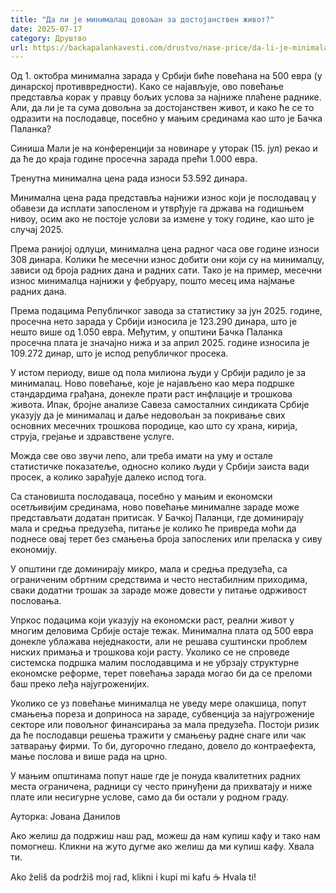 ```yaml
---
title: "Да ли је минималац довољан за достојанствен живот?"
date: 2025-07-17
category: Друштво
url: https://backapalankavesti.com/drustvo/nase-price/da-li-je-minimalac-dovoljan-za-dostojanstven-zivot/
---
```


Од 1. октобра минимална зарада у Србији биће повећана на 500 евра (у динарској противвредности). Како се најављује, ово повећање представља корак у правцу бољих услова за најниже плаћене раднике. Али, да ли је та сума довољна за достојанствен живот, и како ће се то одразити на послодавце, посебно у мањим срединама као што је Бачка Паланка?

Синиша Мали је на конференцији за новинаре у уторак (15. јул) рекао и да ће до краја године просечна зарада прећи 1.000 евра.

Тренутна минимална цена рада износи 53.592 динара.

Минимална цена рада представља најнижи износ који је послодавац у обавези да исплати запосленом и утврђује га држава на годишњем нивоу, осим ако не постоје услови за измене у току године, као што је случај 2025.

Према ранијој одлуци, минимална цена радног часа ове године износи 308 динара. Колики ће месечни износ добити они који су на минималцу, зависи од броја радних дана и радних сати. Тако је на пример, месечни износ минималца најнижи у фебруару, пошто месец има најмање радних дана.

Према подацима Републичког завода за статистику за јун 2025. године, просечна нето зарада у Србији износила је 123.290 динара, што је нешто више од 1.050 евра. Међутим, у општини Бачка Паланка просечна плата је значајно нижа и за април 2025. године износила је 109.272 динар, што је испод републичког просека.

У истом периоду, више од пола милиона људи у Србији радило је за минималац. Ново повећање, које је најављено као мера подршке стандардима грађана, донекле прати раст инфлације и трошкова живота. Ипак, бројне анализе Савеза самосталних синдиката Србије указују да је минималац и даље недовољан за покривање свих основних месечних трошкова породице, као што су храна, кирија, струја, грејање и здравствене услуге.

Можда све ово звучи лепо, али треба имати на уму и остале статистичке показатеље, односно колико људи у Србији заиста вади просек, а колико зарађује далеко испод тога.

Са становишта послодаваца, посебно у мањим и економски осетљивијим срединама, ново повећање минималне зараде може представљати додатан притисак. У Бачкој Паланци, где доминирају мала и средња предузећа, питање је колико ће привреда моћи да поднесе овај терет без смањења броја запослених или преласка у сиву економију.

У општини где доминирају микро, мала и средња предузећа, са ограниченим обртним средствима и често нестабилним приходима, сваки додатни трошак за зараде може довести у питање одрживост пословања.

Упркос подацима који указују на економски раст, реални живот у многим деловима Србије остаје тежак. Минимална плата од 500 евра донекле ублажава неједнакости, али не решава суштински проблем ниских примања и трошкова који расту. Уколико се не спроведе системска подршка малим послодавцима и не убрзају структурне економске реформе, терет повећања зарада могао би да се преломи баш преко леђа најугроженијих.

Уколико се уз повећање минималца не уведу мере олакшица, попут смањења пореза и доприноса на зараде, субвенција за најугроженије секторе или повољног финансирања за мала предузећа. Постоји ризик да ће послодавци решења тражити у смањењу радне снаге или чак затварању фирми. То би, дугорочно гледано, довело до контраефекта, мање послова и више рада на црно.

У мањим општинама попут наше где је понуда квалитетних радних места ограничена, радници су често принуђени да прихватају и ниже плате или несигурне услове, само да би остали у родном граду.

Ауторка: Јована Данилов

Ако желиш да подржиш наш рад, можеш да нам купиш кафу и тако нам помогнеш. Кликни на жуто дугме ако желиш да ми купиш кафу. Хвала ти.

Ako želiš da podržiš moj rad, klikni i kupi mi kafu ☕ Hvala ti!
